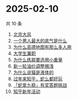 # 2025-02-10

共 10 条

<!-- BEGIN -->
<!-- 最后更新时间 Mon Feb 10 2025 12:12:52 GMT+0800 (China Standard Time) -->

1. [北京大风](https://www.zhihu.com/search?q=%E5%8C%97%E4%BA%AC%E5%A4%A7%E9%A3%8E)
1. [一个男人最大的底气是什么](https://www.zhihu.com/search?q=%E4%B8%80%E4%B8%AA%E7%94%B7%E4%BA%BA%E6%9C%80%E5%A4%A7%E7%9A%84%E5%BA%95%E6%B0%94%E6%98%AF%E4%BB%80%E4%B9%88)
1. [为什么高德地图有那么多人用](https://www.zhihu.com/search?q=%E4%B8%BA%E4%BB%80%E4%B9%88%E9%AB%98%E5%BE%B7%E5%9C%B0%E5%9B%BE%E6%9C%89%E9%82%A3%E4%B9%88%E5%A4%9A%E4%BA%BA%E7%94%A8)
1. [大学生兼职](https://www.zhihu.com/search?q=%E5%A4%A7%E5%AD%A6%E7%94%9F%E5%85%BC%E8%81%8C)
1. [为什么练肩要选用小重量](https://www.zhihu.com/search?q=%E4%B8%BA%E4%BB%80%E4%B9%88%E7%BB%83%E8%82%A9%E8%A6%81%E9%80%89%E7%94%A8%E5%B0%8F%E9%87%8D%E9%87%8F)
1. [新一轮油价调整搁浅](https://www.zhihu.com/search?q=%E6%96%B0%E4%B8%80%E8%BD%AE%E6%B2%B9%E4%BB%B7%E8%B0%83%E6%95%B4%E6%90%81%E6%B5%85)
1. [为什么说猫是液体的](https://www.zhihu.com/search?q=%E4%B8%BA%E4%BB%80%E4%B9%88%E8%AF%B4%E7%8C%AB%E6%98%AF%E6%B6%B2%E4%BD%93%E7%9A%84)
1. [过年来知乎，蛇么都好玩](https://www.zhihu.com/search?q=%E8%BF%87%E5%B9%B4%E6%9D%A5%E7%9F%A5%E4%B9%8E%EF%BC%8C%E8%9B%87%E4%B9%88%E9%83%BD%E5%A5%BD%E7%8E%A9)
1. [「蛇拿九稳」有奖答题挑战](https://www.zhihu.com/search?q=%E3%80%8C%E8%9B%87%E6%8B%BF%E4%B9%9D%E7%A8%B3%E3%80%8D%E6%9C%89%E5%A5%96%E7%AD%94%E9%A2%98%E6%8C%91%E6%88%98)
1. [知乎新年活动](https://www.zhihu.com/search?q=%E7%9F%A5%E4%B9%8E%E6%96%B0%E5%B9%B4%E6%B4%BB%E5%8A%A8)

<!-- END -->
